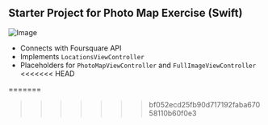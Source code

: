 ## Starter Project for Photo Map Exercise (Swift)
![Image](http://i.imgur.com/WIwqNtn.gif)

- Connects with Foursquare API
- Implements `LocationsViewController`
- Placeholders for `PhotoMapViewController` and `FullImageViewController`
<<<<<<< HEAD

    
=======
>>>>>>> bf052ecd25fb90d717192faba67058110b60f0e3
